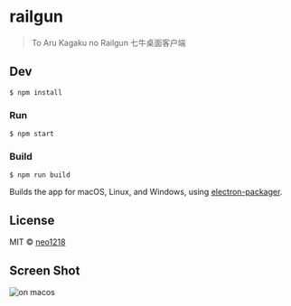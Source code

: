# railgun

> To Aru Kagaku no Railgun
> 七牛桌面客户端

## Dev

```
$ npm install
```

### Run

```
$ npm start
```

### Build

```
$ npm run build
```

Builds the app for macOS, Linux, and Windows, using [electron-packager](https://github.com/electron-userland/electron-packager).

## License

MIT © [neo1218](https://neo1218.github.io/railgun.git)

## Screen Shot
![on macos](https://cloud.githubusercontent.com/assets/10671733/19607565/5b723c0a-97fd-11e6-84a8-2c3b14d0322e.png)
